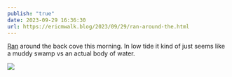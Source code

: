 ```yaml
---
publish: "true"
date: 2023-09-29 16:36:30
url: https://ericmwalk.blog/2023/09/29/ran-around-the.html
---
```

[Ran](https://strava.com/activities/9942453877)  around the back cove this morning. In low tide it kind of just seems like a muddy swamp vs an actual body of water.

![](https://ericmwalk.blog/uploads/2023/3324224e-35fc-4af2-b62a-a71240cc2fb1.jpg)